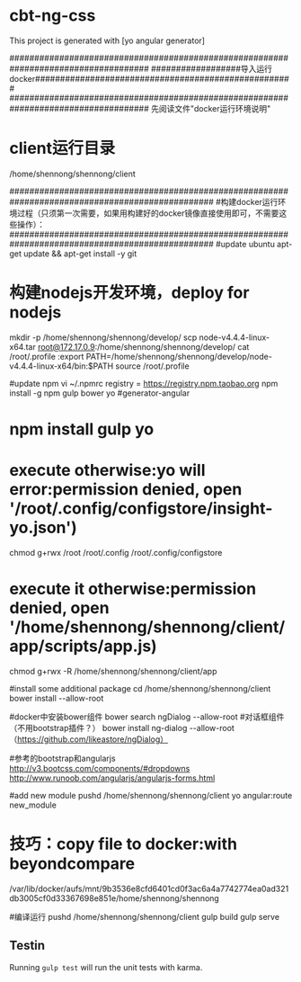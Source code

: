# cbt-ng-css
This project is generated with [yo angular generator]

####################################################################################
##################导入运行docker####################################################
####################################################################################
先阅读文件"docker运行环境说明"

# client运行目录
/home/shennong/shennong/client

#################################################################################################
#构建docker运行环境过程（只须第一次需要，如果用构建好的docker镜像直接使用即可，不需要这些操作）：
#################################################################################################
#update ubuntu
apt-get update && apt-get install -y git

# 构建nodejs开发环境，deploy for nodejs
mkdir -p /home/shennong/shennong/develop/
scp node-v4.4.4-linux-x64.tar root@172.17.0.9:/home/shennong/shennong/develop/
cat /root/.profile :export PATH=/home/shennong/shennong/develop/node-v4.4.4-linux-x64/bin:$PATH
source /root/.profile

#update npm
vi ~/.npmrc
registry = https://registry.npm.taobao.org
npm install -g npm gulp bower yo  #generator-angular
# npm install gulp yo

# execute otherwise:yo will error:permission denied, open '/root/.config/configstore/insight-yo.json')
chmod g+rwx /root /root/.config /root/.config/configstore 
# execute it otherwise:permission denied, open '/home/shennong/shennong/client/app/scripts/app.js)
chmod g+rwx -R /home/shennong/shennong/client/app 

#install some additional package
cd /home/shennong/shennong/client
bower install --allow-root 

#docker中安装bower组件
bower search ngDialog --allow-root
#对话框组件（不用bootstrap插件？）
bower install ng-dialog --allow-root（https://github.com/likeastore/ngDialog）

#参考的bootstrap和angularjs
http://v3.bootcss.com/components/#dropdowns
http://www.runoob.com/angularjs/angularjs-forms.html

#add new module
pushd /home/shennong/shennong/client
yo angular:route new_module

# 技巧：copy file to docker:with beyondcompare
/var/lib/docker/aufs/mnt/9b3536e8cfd6401cd0f3ac6a4a7742774ea0ad321db3005cf0d33367698e851e/home/shennong/shennong

#编译运行
pushd /home/shennong/shennong/client
gulp build
gulp serve

## Testin
Running `gulp test` will run the unit tests with karma.

